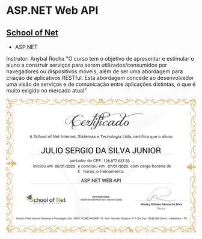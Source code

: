 # ASP.NET Web API
## [School of Net](https://www.schoolofnet.com)

* ASP.NET

Instrutor: Anybal Rocha
"O curso tem o objetivo de apresentar e estimular o aluno a construir serviços para serem utilizados/consumidos por navegadores ou dispositivos móveis, além de ser uma abordagem para criação de aplicativos RESTful. Esta abordagem concede ao desenvolvedor uma visão de serviços e de comunicação entre aplicações distintas, o que é muito exigido no mercado atual"

![Meu Certificado](certificate/certificate.jpg)

